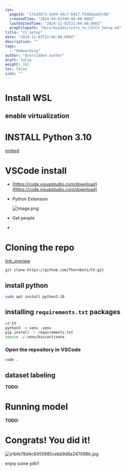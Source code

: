 ```yaml
---
sys:
  pageId: "17ed3673-5e94-44cf-b817-f54bbaa03c06"
  createdTime: "2024-09-01T00:08:00.000Z"
  lastEditedTime: "2024-11-03T22:06:00.000Z"
  propFilepath: "docs/Guides/intro_to_CV/CV_Setup.md"
title: "CV_Setup"
date: "2024-11-03T22:06:00.000Z"
description: ""
tags:
  - "Onboarding"
author: "Overridden author"
draft: false
weight: 161
toc: false
icon: ""
---
```


# Install WSL

## enable virtualization

# INSTALL Python 3.10

[embed](https://www.rose-hulman.edu/class/csse/csse132/2425a/labs/prelab1-wsl2.html)

# VSCode install

- [https://code.visualstudio.com/download](https://code.visualstudio.com/download)
- Python Extension

	![image.png](https://prod-files-secure.s3.us-west-2.amazonaws.com/d518164a-d88e-44d1-a4ee-3adb3bd8bce0/d82b6650-a5e4-4d3c-b8c9-93d817dae00e/image.png?X-Amz-Algorithm=AWS4-HMAC-SHA256&X-Amz-Content-Sha256=UNSIGNED-PAYLOAD&X-Amz-Credential=ASIAZI2LB466X4TKW4ZV%2F20250613%2Fus-west-2%2Fs3%2Faws4_request&X-Amz-Date=20250613T121614Z&X-Amz-Expires=3600&X-Amz-Security-Token=IQoJb3JpZ2luX2VjECwaCXVzLXdlc3QtMiJHMEUCIAtGuwkG%2B3oSjuYXbW6RvOQ3%2F0TBCrOmHlu%2BTD9RMiQeAiEA2AMFhywK8qOdF13%2B2%2BGxX2rteOEwwBGPQtSovYE0YIkq%2FwMIFRAAGgw2Mzc0MjMxODM4MDUiDH0klhCci1G4UHlq4CrcA%2FK2mZXIndl6JOS15l76%2BKtEfcJfVu1nFRhfmp4JiKhl23Eb6iprYAAZCX6kMfsGdvTmHX%2FnO9M6O8OTDHRzYlDVqP1xDwUpJYJOp4JI1h0GYDkmMv9mQDiwXGsy04O%2Fc3dZBfQhFXQsAHux683c%2F1vu%2BsWyXl%2FyCJPc2hRXfCClny%2BrvMIo20N6obyBcsE42F%2FgT4FBXwzgae98arDApbH7rEp5XD6Jfnu35WAsVhkFl0L3XPKu8%2FxlYwhGRM3rtvlTsZh0fjdt1irRzBrRZBY2he%2BjyjOlXWeyp6bZJYOhyjds1QiYGSQNcuNkze21ND09yYAwjDUJqqcsi3jKPhCPqmhxifJ5%2F8LS%2FW0%2Br%2FsXJaIE9nr40skrkr8wg2D5%2F85JhSPe%2BNVeIKoBR%2FLJhpXBdtM6wWnrcBVkoXsDI1dKaP5iSYGRwKHLJccXny3F2IHgBfrxIwy%2BBzoLDkGRNfDH%2Byf5H1Q386R4OWvEj8eGrtGdeGQhcSdmm%2BOT8mEodahooA8er%2FtQVdchvgQ26Yda272IcQxfCmcxnX5vD3b0iNv%2Fkiqo3dd6PU67VsvkfgZfLC3U%2BgNZELTKedIL9H%2FKVz3j38lj%2BN5VR82ykVVABzBInba4bdm5IdlPMOCpsMIGOqUB95QvVFaMnK3ymu06iMDxcOTDv6Rbkstiza11XJNptXxo7Vwx8YPIQs21v2mMm80t7h71XrMbsOmGt8dwxEILO5JFx5WZKnL1lUfSFfc6QAOTxBVLF9OlhkWPM7enWl1IgM2WVBiTKfqTtQ4lAd5dfMsRoJusRbrv17eG7IDYS1aMv9pZmc16Rsj0xWM7jq1TDwMJdw2ZqrbGdf5LLng7OSRbLEcT&X-Amz-Signature=e16c2517b98a2feadd1903f6a11d3ac842a62abe41eb22b2a818483bceb6557f&X-Amz-SignedHeaders=host&x-amz-checksum-mode=ENABLED&x-id=GetObject)
- Get people
- 

# Cloning the repo

[link_preview](https://github.com/Thornbots/CV/)

```bash
git clone https://github.com/Thornbots/CV.git
```

## install python

```bash
sudo apt install python3.10
```

## installing `requirements.txt` packages

```bash
cd CV
python3 -m venv .venv
pip install -r requirements.txt
source ./.venv/bin/activate
```

### Open the repository in VSCode

```bash
code .
```

## dataset labeling  

**TODO:**

# Running model

**TODO:**

# Congrats! You did it!

![e1bfe78d4c6455985cebb9d6a247088b.jpg](https://prod-files-secure.s3.us-west-2.amazonaws.com/d518164a-d88e-44d1-a4ee-3adb3bd8bce0/7d1ce04e-65d6-40c8-814d-754280e9515a/e1bfe78d4c6455985cebb9d6a247088b.jpg?X-Amz-Algorithm=AWS4-HMAC-SHA256&X-Amz-Content-Sha256=UNSIGNED-PAYLOAD&X-Amz-Credential=ASIAZI2LB4667VHS6W7O%2F20250613%2Fus-west-2%2Fs3%2Faws4_request&X-Amz-Date=20250613T121611Z&X-Amz-Expires=3600&X-Amz-Security-Token=IQoJb3JpZ2luX2VjECwaCXVzLXdlc3QtMiJIMEYCIQCP8kHHTSA03%2Fp5mHuUujbX%2FtCHxViDhbO7%2BkZtgUly%2FwIhAOjmpZQhc%2Bm%2F3mbxxJ79L6QmTB%2F2J%2FX6fm5VY9J0zW4GKv8DCBUQABoMNjM3NDIzMTgzODA1IgxKCFo08YoVdJHKz%2FUq3AOa7fSWle%2FZ%2B%2F9SCSuSy33nh97uf4SxWiZ%2Bhz3UXJs2Z%2F9XCkMte6cdgK6JgCDpxLSk18U0SBQBiqR89DMQNclrv8kdablcm2ntdMpz6tU6mQh2tPIKT7JwJ8TfyHgTJKj9IY1GhxkZFeP6tkJSua8kKdt20vG4Wtgn%2B8Gl%2B9TbaPE%2B5rvjtjWDolnJq%2FXPdKdr09rbBcWwYu5KSCiDpyQxNoHndWVarss5A73oaliD%2BAP6kkY18SAE%2BdsbMPMEw%2FKCjrgcgLqpkEczoEY%2B3LQYsfPa67BPnwdexF66jhAe5KOuXm%2BSYSoiDyfpPycgLEPAiiVQ1nkHxkTe1dwOAFlHd2qddK01xZDqADnw6UgZ%2FmfFqw%2Ber1veHqY6WexXnCMQ1q8yN2z8vVxd5exrq7qc8DoWvBXl1A9lzfD%2B2CdCcqnCykFPYZXDMLzpqmmKPS16rmpAbBR4Akz7kHgqddCyDNNxD%2BYz4gBbcRfvCL9ViAkC3fBjbWpPuqxVcXVnx8qUjHvQoeI2Btt8pybBG%2FCrTgGURg7Z2OHYawnqnS7sGMghhf%2FcMmzndxeBg1p9zKwVYsvhgC69hXHV0FrdcfU0NDLOSrBmu%2BFYGxIlSuWI4y7sp6htQ7GnWNNyXjDEqbDCBjqkAV5R4Tm5ieplafyPFYGdUfPYnfDzZ9FXPlHq6%2FNUU40xZEg3BkO4FR%2BgKZ6Il%2BVEcPUm3R%2FwLQTW%2Bv7lz0M4j7mME%2BRsa3yqcUP4cLh8LyY96W2F72pfjY2Uuj8RdVOowX9qGUga9zN9tWUIM1TnEO2q5gXKGnMRGHY6o%2BTWEfXzng7%2FgXdQ8EeOgy%2BvfW5LCPX2nKgZZOJI4ypQGz%2FAk6eU0WOp&X-Amz-Signature=fb8391e3490f8c6117b64bf525e8eaa4d6c877dfdc476b39090993c065a83622&X-Amz-SignedHeaders=host&x-amz-checksum-mode=ENABLED&x-id=GetObject)

enjoy some pilk!!
